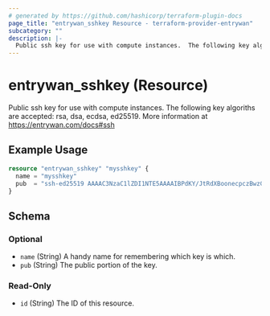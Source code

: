 ```yaml
---
# generated by https://github.com/hashicorp/terraform-plugin-docs
page_title: "entrywan_sshkey Resource - terraform-provider-entrywan"
subcategory: ""
description: |-
  Public ssh key for use with compute instances.  The following key algoriths are accepted: rsa, dsa, ecdsa, ed25519.  More information at https://entrywan.com/docs#ssh
---
```


# entrywan_sshkey (Resource)

Public ssh key for use with compute instances.  The following key algoriths are accepted: rsa, dsa, ecdsa, ed25519.  More information at https://entrywan.com/docs#ssh

## Example Usage

```terraform
resource "entrywan_sshkey" "mysshkey" {
  name = "mysshkey"
  pub  = "ssh-ed25519 AAAAC3NzaC1lZDI1NTE5AAAAIBPdKY/JtRdXBoonecpczBwzGKSch8UIKGhLROjGLXBU root@betelgeuse"
}
```

<!-- schema generated by tfplugindocs -->
## Schema

### Optional

- `name` (String) A handy name for remembering which key is which.
- `pub` (String) The public portion of the key.

### Read-Only

- `id` (String) The ID of this resource.
